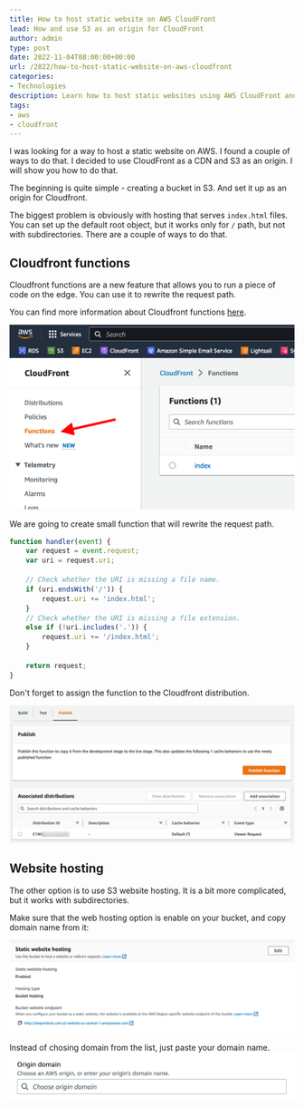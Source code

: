 ```yaml
---
title: How to host static website on AWS CloudFront
lead: How and use S3 as an origin for CloudFront
author: admin
type: post
date: 2022-11-04T08:00:00+00:00
url: /2022/how-to-host-static-website-on-aws-cloudfront
categories:
- Technologies
description: Learn how to host static websites using AWS CloudFront and S3, including two methods to handle index.html files in subdirectories. A practical guide with CloudFront Functions
tags:
- aws
- cloudfront
---
```


I was looking for a way to host a static website on AWS. I found a couple of ways to do that. I decided to use CloudFront as a CDN and S3 as an origin. I will show you how to do that.

<!--more-->

The beginning is quite simple - creating a bucket in S3. And set it up as an origin for Cloudfront.

The biggest problem is obviously with hosting that serves `index.html` files. You can set up the default root object, but it works only for `/` path, but not with subdirectories. There are a couple of ways to do that.

## Cloudfront functions 

Cloudfront functions are a new feature that allows you to run a piece of code on the edge. You can use it to rewrite the request path.

You can find more information about Cloudfront functions [here](https://docs.aws.amazon.com/AmazonCloudFront/latest/DeveloperGuide/cloudfront-functions.html).

![cloudfront-functions](/images/2022/11/cloudfront-functions.png)

We are going to create small function that will rewrite the request path. 

```js
function handler(event) {
    var request = event.request;
    var uri = request.uri;
    
    // Check whether the URI is missing a file name.
    if (uri.endsWith('/')) {
        request.uri += 'index.html';
    } 
    // Check whether the URI is missing a file extension.
    else if (!uri.includes('.')) {
        request.uri += '/index.html';
    }

    return request;
}
```

Don't forget to assign the function to the Cloudfront distribution.

![cloudfront-functions](/images/2022/11/cloudfront-functions-associate.png)

## Website hosting

The other option is to use S3 website hosting. It is a bit more complicated, but it works with subdirectories.

Make sure that the web hosting option is enable on your bucket, and copy domain name from it:

![Website hosting](/images/2022/11/static-website-hosting.png)

Instead of chosing domain from the list, just paste your domain name.
![dropdown](/images/2022/11/dropdown-origin.png)